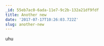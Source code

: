 ```yaml
---
_id: 55eb7ac0-6ada-11e7-9c2b-132a21df9fdf
title: Another new
date: '2017-07-17T10:26:03.722Z'
slug: another-new
---
```

uhu

